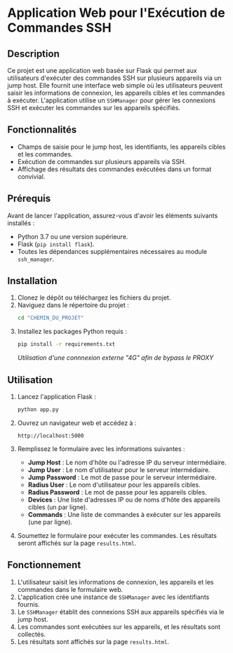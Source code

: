 # Application Web pour l'Exécution de Commandes SSH

## Description

Ce projet est une application web basée sur Flask qui permet aux utilisateurs d'exécuter des commandes SSH sur plusieurs appareils via un jump host. Elle fournit une interface web simple où les utilisateurs peuvent saisir les informations de connexion, les appareils cibles et les commandes à exécuter. L'application utilise un `SSHManager` pour gérer les connexions SSH et exécuter les commandes sur les appareils spécifiés.

## Fonctionnalités

- Champs de saisie pour le jump host, les identifiants, les appareils cibles et les commandes.
- Exécution de commandes sur plusieurs appareils via SSH.
- Affichage des résultats des commandes exécutées dans un format convivial.

## Prérequis

Avant de lancer l'application, assurez-vous d'avoir les éléments suivants installés :

- Python 3.7 ou une version supérieure.
- Flask (`pip install flask`).
- Toutes les dépendances supplémentaires nécessaires au module `ssh_manager`.

## Installation

1. Clonez le dépôt ou téléchargez les fichiers du projet.
2. Naviguez dans le répertoire du projet :
   ```bash
   cd "CHEMIN_DU_PROJET"
   ```
3. Installez les packages Python requis :
   ```bash
   pip install -r requirements.txt
   ```
   *Utilisation d'une connnexion externe "4G" afin de bypass le PROXY*

## Utilisation

1. Lancez l'application Flask :
   ```bash
   python app.py
   ```
2. Ouvrez un navigateur web et accédez à :
   ```
   http://localhost:5000
   ```
3. Remplissez le formulaire avec les informations suivantes :
   - **Jump Host** : Le nom d'hôte ou l'adresse IP du serveur intermédiaire.
   - **Jump User** : Le nom d'utilisateur pour le serveur intermédiaire.
   - **Jump Password** : Le mot de passe pour le serveur intermédiaire.
   - **Radius User** : Le nom d'utilisateur pour les appareils cibles.
   - **Radius Password** : Le mot de passe pour les appareils cibles.
   - **Devices** : Une liste d'adresses IP ou de noms d'hôte des appareils cibles (un par ligne).
   - **Commands** : Une liste de commandes à exécuter sur les appareils (une par ligne).

4. Soumettez le formulaire pour exécuter les commandes. Les résultats seront affichés sur la page `results.html`.

## Fonctionnement

1. L'utilisateur saisit les informations de connexion, les appareils et les commandes dans le formulaire web.
2. L'application crée une instance de `SSHManager` avec les identifiants fournis.
3. Le `SSHManager` établit des connexions SSH aux appareils spécifiés via le jump host.
4. Les commandes sont exécutées sur les appareils, et les résultats sont collectés.
5. Les résultats sont affichés sur la page `results.html`.